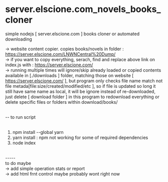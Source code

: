 # server.elscione.com_novels_books_cloner
simple nodejs [ server.elscione.com ] books cloner or automated downloading


-> website content copier. copies books/novels in folder : https://server.elscione.com/LNWNCentral%20Dump/<br>
-> if you want to copy everything, serach, find and replace above link on index.js with : https://server.elscione.com/<br>
-> running multiple times will ignore/skip already loaded or copied contents available in [./downloads ] folder, matching those on website [  https://server.elscione.com/ ], but program only checks file name match not file metada[file:size/created/modified/etc ], so if file is updated so long it still have same name as local, it will be ignore instead of re-downloaded, just delete [ download folder ] in this program to redownload everything or delete specific files or folders within download/books/<br><br>

-- to run script<br><br>

1) npm install --global yarn<br>
2) yarn install : npm not working for some of required dependencies<br>
3) node index<br>
<br>
-----<br>
to do maybe<br>
-> add simple operation stats or report<br>
-> add html frnt control maybe probably wont right now<br>
